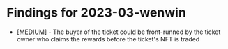# Findings for 2023-03-wenwin 

- [[MEDIUM]]([MEDIUM]-1617743937/README.md) - The buyer of the ticket could be front-runned by the ticket owner who claims the rewards before the ticket's NFT is traded
